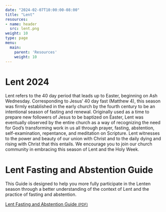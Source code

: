 ```yaml
---
date: "2024-02-07T10:00:00-08:00"
title: "Lent"
resources:
- name: header
  src: lent.png
weight: 10
type: page
menu:
  main:
    parent: 'Resources'
    weight: 10
---
```


# Lent 2024

Lent refers to the 40 day period that leads up to Easter, beginning on Ash Wednesday. Corresponding to Jesus’ 40 day fast (Matthew 4), this season was firmly established in the early church by the fourth century to be an intentional season of fasting and renewal. Originally used as a time to prepare new followers of Jesus to be baptized on Easter, Lent was eventually observed by the entire church as a way of recognizing the need for God’s transforming work in us all through prayer, fasting, abstention, self-examination, repentance, and meditation on Scripture. Lent witnesses to the power and beauty of our union with Christ and to the daily dying and rising with Christ that this entails. We encourage you to join our church community in embracing this season of Lent and the Holy Week.

# Lent Fasting and Abstention Guide

This Guide is designed to help you more fully participate in the Lenten season through a better understanding of the context of Lent and the practice of fasting and abstention.

<a class="button" href="/pdf/lenten-fasting-guide.pdf">Lent Fasting and Abstention Guide <small>(PDF)</small></a>
